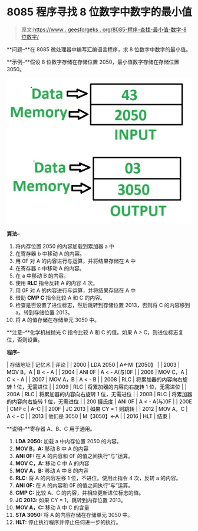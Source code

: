 # 8085 程序寻找 8 位数字中数字的最小值

> 原文:[https://www . geesforgeks . org/8085-程序-查找-最小值-数字-8 位数字/](https://www.geeksforgeeks.org/8085-program-find-minimum-value-digit-8-bit-number/)

**问题–**在 8085 微处理器中编写汇编语言程序，求 8 位数字中数字的最小值。

**示例–**假设 8 位数字存储在存储位置 2050，最小值数字存储在存储位置 3050。

![](img/c18e7c97cf5fe6ca1886f49df9657633.png)

**算法–**

1.  将内存位置 2050 的内容加载到累加器 a 中
2.  在寄存器 b 中移动 A 的内容。
3.  用 0F 对 A 的内容进行与运算，并将结果存储在 A 中
4.  在寄存器 c 中移动 A 的内容。
5.  在 a 中移动 B 的内容。
6.  使用 **RLC** 指令反转 A 的内容 4 次。
7.  用 0F 对 A 的内容进行与运算，并将结果存储在 A 中
8.  借助 **CMP C** 指令比较 A 和 C 的内容。
9.  检查是否设置了进位标志，然后跳转到存储位置 2013，否则将 C 的内容移到 a。转到存储位置 2013。
10.  将 A 的值存储在存储单元 3050 中。

**注意–**化学机械抛光 C 指令比较 A 和 C 的值。如果 A > C，则进位标志复位，否则设置。

**程序–**

| 存储地址 | 记忆术 | 评论 |
| <font color="black">2000</font> | <font color="black">LDA 2050</font> | <font color="black">A<-M【2050】</font> |
| <font color="black">2003</font> | <font color="black">MOV B，A</font> | <font color="black">B < - A</font> |
| <font color="black">2004</font> | <font color="black">ANI 0F</font> | <font color="black">A < - A(与)0F</font> |
| <font color="black">2006</font> | <font color="black">MOV C，A</font> | <font color="black">C < - A</font> |
| <font color="black">2007</font> | <font color="black">MOV A，B</font> | <font color="black">A < - B</font> |
| <font color="black">2008</font> | <font color="black">RLC</font> | <font color="black">将累加器的内容向右旋转 1 位，无需进位</font> |
| <font color="black">2009</font> | <font color="black">RLC</font> | <font color="black">将累加器的内容向右旋转 1 位，无需进位</font> |
| <font color="black">200A</font> | <font color="black">RLC</font> | <font color="black">将累加器的内容向右旋转 1 位，无需进位</font> |
| <font color="black">200B</font> | <font color="black">RLC</font> | <font color="black">将累加器的内容向右旋转 1 位，无需进位</font> |
| <font color="black">200 摄氏度</font> | <font color="black">ANI 0F</font> | <font color="black">A < - A(与)0F</font> |
| <font color="black">200E</font> | CMP c | <font color="black">A–C</font> |
| <font color="black">200F</font> | <font color="black">JC 2013</font> | <font color="black">如果 CY = 1 则跳转</font> |
| <font color="black">2012</font> | <font color="black">MOV A，C</font> | <font color="black">A < - C</font> |
| <font color="black">2013</font> | 他们是 3050 | <font color="black">M【3050】<-A</font> |
| <font color="black">2016</font> | <font color="black">HLT</font> | <font color="black">结束</font> |

**说明–**寄存器 A、B、C 用于通用。

1.  **LDA 2050:** 加载 a 中内存位置 2050 的内容。
2.  **MOV B，A:** 移动 B 中 A 的内容
3.  **ANI 0F:** 在 A 的内容和 0F 的值之间执行“与”运算。
4.  **MOV C，A:** 移动 C 中 A 的内容
5.  **MOV A，B:** 移动 A 中 B 的内容
6.  **RLC:** 将 A 的内容左移 1 位，不进位。使用此指令 4 次，反转 a 的内容。
7.  **ANI 0F:** 在 A 的内容和 0F 的值之间执行“与”运算。
8.  **CMP C:** 比较 A、C 的内容，并相应更新进位标志的值。
9.  **JC 2013:** 如果 CY = 1，跳转到内存位置 2013。
10.  **MOV A，C:** 移动 A 中 C 的含量
11.  **STA 3050:** 将 A 的内容存储在存储单元 3050 中。
12.  **HLT:** 停止执行程序并停止任何进一步的执行。